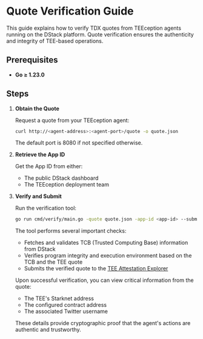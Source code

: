 # Quote Verification Guide

This guide explains how to verify TDX quotes from TEEception agents running on the DStack platform. Quote verification ensures the authenticity and integrity of TEE-based operations.

## Prerequisites

- **Go ≥ 1.23.0**

## Steps

1. **Obtain the Quote**

   Request a quote from your TEEception agent:

   ```bash
   curl http://<agent-address>:<agent-port>/quote -o quote.json
   ```

   The default port is 8080 if not specified otherwise.

2. **Retrieve the App ID**

   Get the App ID from either:
   - The public DStack dashboard
   - The TEEception deployment team

3. **Verify and Submit**

   Run the verification tool:

   ```bash
   go run cmd/verify/main.go -quote quote.json -app-id <app-id> --submit
   ```

   The tool performs several important checks:
   - Fetches and validates TCB (Trusted Computing Base) information from DStack
   - Verifies program integrity and execution environment based on the TCB and
   the TEE quote
   - Submits the verified quote to the [TEE Attestation Explorer](https://proof.t16z.com)

   Upon successful verification, you can view critical information from the quote:
   - The TEE's Starknet address
   - The configured contract address
   - The associated Twitter username

   These details provide cryptographic proof that the agent's actions are authentic and trustworthy.
